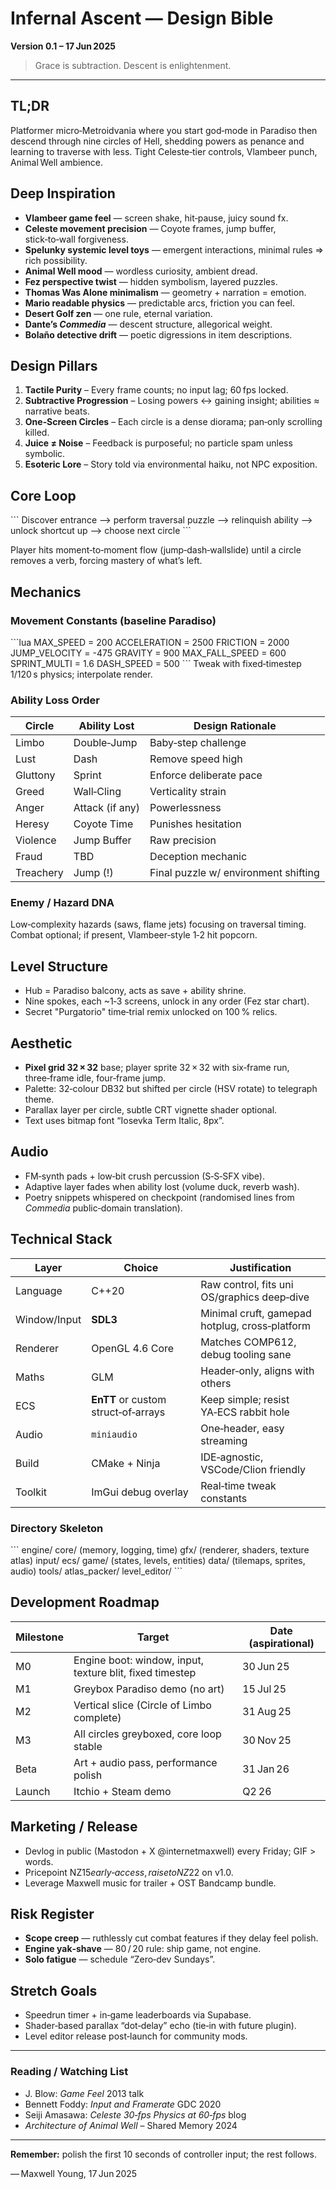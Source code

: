 # Infernal Ascent — Design Bible
**Version 0.1 – 17 Jun 2025**

> Grace is subtraction. Descent is enlightenment.

---

## TL;DR
Platformer micro‑Metroidvania where you start god‑mode in Paradiso then descend through nine circles of Hell, shedding powers as penance and learning to traverse with less. Tight Celeste‑tier controls, Vlambeer punch, Animal Well ambience.

## Deep Inspiration
- **Vlambeer game feel** — screen shake, hit‑pause, juicy sound fx.
- **Celeste movement precision** — Coyote frames, jump buffer, stick‑to‑wall forgiveness.
- **Spelunky systemic level toys** — emergent interactions, minimal rules ⇒ rich possibility.
- **Animal Well mood** — wordless curiosity, ambient dread.
- **Fez perspective twist** — hidden symbolism, layered puzzles.
- **Thomas Was Alone minimalism** — geometry + narration = emotion.
- **Mario readable physics** — predictable arcs, friction you can feel.
- **Desert Golf zen** — one rule, eternal variation.
- **Dante’s *Commedia*** — descent structure, allegorical weight.
- **Bolaño detective drift** — poetic digressions in item descriptions.

## Design Pillars
1. **Tactile Purity** – Every frame counts; no input lag; 60 fps locked.
2. **Subtractive Progression** – Losing powers ↔ gaining insight; abilities ≈ narrative beats.
3. **One‑Screen Circles** – Each circle is a dense diorama; pan‑only scrolling killed.
4. **Juice ≠ Noise** – Feedback is purposeful; no particle spam unless symbolic.
5. **Esoteric Lore** – Story told via environmental haiku, not NPC exposition.

## Core Loop
\`\`\`
   Discover entrance ⟶ perform traversal puzzle ⟶ relinquish ability ⟶ unlock shortcut up ⟶ choose next circle
\`\`\`

Player hits moment‑to‑moment flow (jump‑dash‑wallslide) until a circle removes a verb, forcing mastery of what’s left.

## Mechanics

### Movement Constants (baseline Paradiso)
\`\`\`lua
MAX_SPEED        = 200
ACCELERATION     = 2500
FRICTION         = 2000
JUMP_VELOCITY    = -475
GRAVITY          = 900
MAX_FALL_SPEED   = 600
SPRINT_MULTI     = 1.6
DASH_SPEED       = 500
\`\`\`
Tweak with fixed‑timestep 1/120 s physics; interpolate render.

### Ability Loss Order
| Circle | Ability Lost | Design Rationale |
| ------ | ------------ | ---------------- |
| Limbo  | Double‑Jump  | Baby‑step challenge |
| Lust   | Dash         | Remove speed high |
| Gluttony | Sprint   | Enforce deliberate pace |
| Greed  | Wall‑Cling   | Verticality strain |
| Anger  | Attack (if any) | Powerlessness |
| Heresy | Coyote Time | Punishes hesitation |
| Violence | Jump Buffer | Raw precision |
| Fraud  | TBD | Deception mechanic |
| Treachery | Jump (!) | Final puzzle w/ environment shifting |

### Enemy / Hazard DNA
Low‑complexity hazards (saws, flame jets) focusing on traversal timing. Combat optional; if present, Vlambeer‑style 1‑2 hit popcorn.

## Level Structure
- Hub = Paradiso balcony, acts as save + ability shrine.
- Nine spokes, each ~1‑3 screens, unlock in any order (Fez star chart).
- Secret "Purgatorio" time‑trial remix unlocked on 100 % relics.

## Aesthetic
- **Pixel grid 32 × 32** base; player sprite 32 × 32 with six‑frame run, three‑frame idle, four‑frame jump.
- Palette: 32‑colour DB32 but shifted per circle (HSV rotate) to telegraph theme.
- Parallax layer per circle, subtle CRT vignette shader optional.
- Text uses bitmap font “Iosevka Term Italic, 8px”.

## Audio
- FM‑synth pads + low‑bit crush percussion (S‑S‑SFX vibe).
- Adaptive layer fades when ability lost (volume duck, reverb wash).
- Poetry snippets whispered on checkpoint (randomised lines from *Commedia* public‑domain translation).

## Technical Stack
| Layer | Choice | Justification |
| ----- | ------ | ------------- |
| Language | C++20 | Raw control, fits uni OS/graphics deep‑dive |
| Window/Input | **SDL3** | Minimal cruft, gamepad hotplug, cross‑platform |
| Renderer | OpenGL 4.6 Core | Matches COMP612, debug tooling sane |
| Maths | GLM | Header‑only, aligns with others |
| ECS | **EnTT** or custom struct‑of‑arrays | Keep simple; resist YA‑ECS rabbit hole |
| Audio | `miniaudio` | One‑header, easy streaming |
| Build | CMake + Ninja | IDE‑agnostic, VSCode/Clion friendly |
| Toolkit | ImGui debug overlay | Real‑time tweak constants |

### Directory Skeleton
\`\`\`
engine/
  core/ (memory, logging, time)
  gfx/  (renderer, shaders, texture atlas)
  input/
  ecs/
  game/ (states, levels, entities)
  data/ (tilemaps, sprites, audio)
tools/
  atlas_packer/
  level_editor/
\`\`\`

## Development Roadmap
| Milestone | Target | Date (aspirational) |
| --------- | ------ | ------------------- |
| M0 | Engine boot: window, input, texture blit, fixed timestep | 30 Jun 25 |
| M1 | Greybox Paradiso demo (no art) | 15 Jul 25 |
| M2 | Vertical slice (Circle of Limbo complete) | 31 Aug 25 |
| M3 | All circles greyboxed, core loop stable | 30 Nov 25 |
| Beta | Art + audio pass, performance polish | 31 Jan 26 |
| Launch | Itchio + Steam demo | Q2 26 |

## Marketing / Release
- Devlog in public (Mastodon + X @internetmaxwell) every Friday; GIF >  words.
- Pricepoint NZ$15 early‑access, raise to NZ$22 on v1.0.
- Leverage Maxwell music for trailer + OST Bandcamp bundle.

## Risk Register
- **Scope creep** — ruthlessly cut combat features if they delay feel polish.
- **Engine yak‑shave** — 80 / 20 rule: ship game, not engine.
- **Solo fatigue** — schedule “Zero‑dev Sundays”.

## Stretch Goals
- Speedrun timer + in‑game leaderboards via Supabase.
- Shader‑based parallax “dot‑delay” echo (tie‑in with future plugin).
- Level editor release post‑launch for community mods.

---

### Reading / Watching List
- J. Blow: *Game Feel* 2013 talk
- Bennett Foddy: *Input and Framerate* GDC 2020
- Seiji Amasawa: *Celeste 30‑fps Physics at 60‑fps* blog
- *Architecture of Animal Well* – Shared Memory 2024

---

**Remember:** polish the first 10 seconds of controller input; the rest follows.

— Maxwell Young, 17 Jun 2025
